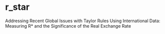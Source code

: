 # r_star
Addressing Recent Global Issues with Taylor Rules Using International Data: Measuring R* and the Significance of the Real Exchange Rate
